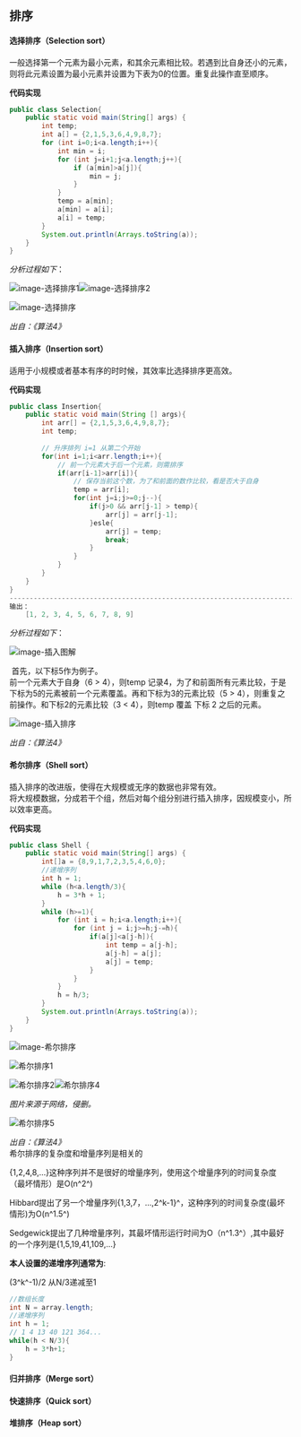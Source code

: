 ## 排序

#### 选择排序（Selection sort）

一般选择第一个元素为最小元素，和其余元素相比较。若遇到比自身还小的元素，则将此元素设置为最小元素并设置为下表为0的位置。重复此操作直至顺序。

**代码实现**

```java
public class Selection{
	public static void main(String[] args) {
        int temp;
        int a[] = {2,1,5,3,6,4,9,8,7};
        for (int i=0;i<a.length;i++){
            int min = i;
            for (int j=i+1;j<a.length;j++){
                if (a[min]>a[j]){
                    min = j;
                }
            }
            temp = a[min];
            a[min] = a[i];
            a[i] = temp;
        }
        System.out.println(Arrays.toString(a));
    }
}
```

*分析过程如下*：

![image-选择排序1](排序.assets\image-选择排序1.png)![image-选择排序2](排序.assets\image-选择排序2.png)

![image-选择排序](排序.assets\image-选择排序.png)

*出自：《算法4》*

#### 插入排序（Insertion sort）

适用于小规模或者基本有序的时时候，其效率比选择排序更高效。

**代码实现**

```java
public class Insertion{
    public static void main(String [] args){
        int arr[] = {2,1,5,3,6,4,9,8,7};
        int temp;
        
        // 升序排列 i=1 从第二个开始
        for(int i=1;i<arr.length;i++){
            // 前一个元素大于后一个元素，则需排序
            if(arr[i-1]>arr[i]){
                // 保存当前这个数，为了和前面的数作比较，看是否大于自身
				temp = arr[i];
                for(int j=i;j>=0;j--){
                    if(j>0 && arr[j-1] > temp){
                        arr[j] = arr[j-1];
                    }esle{
                        arr[j] = temp;
                        break;
                    }
                }
            }
        }
    }
}
------------------------------------------------------------------------------------
输出：
    [1, 2, 3, 4, 5, 6, 7, 8, 9]
```

*分析过程如下*：

![image-插入图解](排序.assets\image-插入图解.png)

​		首先，以下标5作为例子。  
​		前一个元素大于自身（6 > 4），则temp 记录4，为了和前面所有元素比较，于是下标为5的元素被前一个元素覆盖。再和下标为3的元素比较（5 > 4），则重复之前操作。和下标2的元素比较（3 < 4），则temp 覆盖 下标 2 之后的元素。

![image-插入排序](排序.assets\image-插入排序.png)

*出自：《算法4》*

#### 希尔排序（Shell sort）

插入排序的改进版，使得在大规模或无序的数据也非常有效。  
将大规模数据，分成若干个组，然后对每个组分别进行插入排序，因规模变小，所以效率更高。

**代码实现**

````java
public class Shell {
    public static void main(String[] args) {
        int[]a = {8,9,1,7,2,3,5,4,6,0};
        //递增序列
        int h = 1;
        while (h<a.length/3){
            h = 3*h + 1;
        }
        while (h>=1){
            for (int i = h;i<a.length;i++){
                for (int j = i;j>=h;j-=h){
                    if(a[j]<a[j-h]){
                        int temp = a[j-h];
                        a[j-h] = a[j];
                        a[j] = temp;
                    }
                }
            }
            h = h/3;
        }
        System.out.println(Arrays.toString(a));
    }
}
````

![image-希尔排序](排序.assets\image-希尔排序.png)

![希尔排序1](排序.assets\希尔排序1.png)

![希尔排序2](排序.assets\希尔排序2.png)![希尔排序4](排序.assets\希尔排序4.png)

*图片来源于网络，侵删。*

![希尔排序5](排序.assets\希尔排序5.jpg)

*出自：《算法4》*  
希尔排序的复杂度和增量序列是相关的

{1,2,4,8,...}这种序列并不是很好的增量序列，使用这个增量序列的时间复杂度（最坏情形）是O(n^2^)

Hibbard提出了另一个增量序列{1,3,7，...,2^k-1}^，这种序列的时间复杂度(最坏情形)为O(n^1.5^)

Sedgewick提出了几种增量序列，其最坏情形运行时间为O（n^1.3^）,其中最好的一个序列是{1,5,19,41,109,...}

**本人设置的递增序列通常为**:

(3^k^-1)/2	从N/3递减至1

```java
//数组长度
int N = array.length;
//递增序列
int h = 1;
// 1 4 13 40 121 364... 
while(h < N/3){
    h = 3*h+1;
}
```



#### 归并排序（Merge sort）







#### 快速排序（Quick sort）







#### 堆排序（Heap sort）